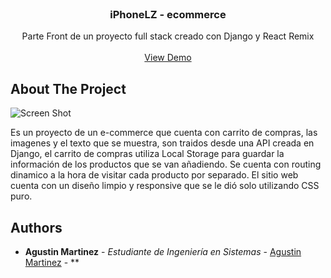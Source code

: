 <br/>
<p align="center">
  <h3 align="center">iPhoneLZ - ecommerce</h3>

  <p align="center">
    Parte Front de un proyecto full stack creado con Django y React Remix
    <br/>
    <br/>
    <a href="https://iphonelz-react.vercel.app" target="_blank">View Demo</a>
  </p>
</p>



## About The Project

![Screen Shot](https://res.cloudinary.com/dfwb0gsgo/image/upload/v1693417919/q55yqyomqy8wwgxxebb3.png)

Es un proyecto de un e-commerce que cuenta con carrito de compras, las imagenes y el texto que se muestra, son traidos desde una API creada en Django, el carrito de compras utiliza Local Storage para guardar la información de los productos que se van añadiendo. Se cuenta con routing dinamico a la hora de visitar cada producto por separado. El sitio web cuenta con un diseño limpio y responsive que se le dió solo utilizando CSS puro.

## Authors

* **Agustin Martinez** - *Estudiante de Ingeniería en Sistemas* - [Agustin Martinez](https://github.com/agustintmm) - **

